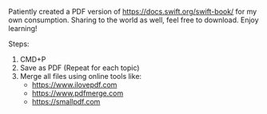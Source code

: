 Patiently created a PDF version of https://docs.swift.org/swift-book/ for my own consumption. Sharing to the world as well, feel free to download. Enjoy learning!

Steps:
1. CMD+P
2. Save as PDF
    (Repeat for each topic)
3. Merge all files using online tools like:
    - https://www.ilovepdf.com
    - https://www.pdfmerge.com
    - https://smallpdf.com

